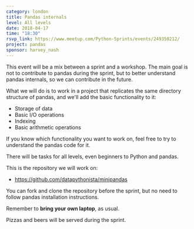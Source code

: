 ```yaml
---
category: london
title: Pandas internals
level: All levels
date: 2018-04-17
time: "18:30"
rsvp_link: https://www.meetup.com/Python-Sprints/events/249350212/
project: pandas
sponsor: harvey_nash
---
```


This event will be a mix between a sprint and a workshop. The main goal is
not to contribute to pandas during the sprint, but to better understand
pandas internals, so we can contribute in the future.

What we will do is to work in a project that replicates the same
directory structure of pandas, and we'll add the basic functionality to it:
- Storage of data
- Basic I/O operations
- Indexing
- Basic arithmetic operations

If you know which functionality you want to work on, feel free to try to
understand the pandas code for it.

There will be tasks for all levels, even beginners to Python and pandas.

This is the repository we will work on:
- <https://github.com/datapythonista/minipandas>

You can fork and clone the repository before the sprint, but no need to follow
pandas installation instructions.

Remember to **bring your own laptop**, as usual.

Pizzas and beers will be served during the sprint.

